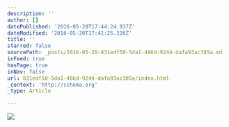 ```yaml
---
description: ''
author: []
datePublished: '2016-05-20T17:44:24.937Z'
dateModified: '2016-05-20T17:41:25.326Z'
title: ''
starred: false
sourcePath: _posts/2016-05-20-831edf50-5da1-486d-9244-dafa93ac385a.md
inFeed: true
hasPage: true
inNav: false
url: 831edf50-5da1-486d-9244-dafa93ac385a/index.html
_context: 'http://schema.org'
_type: Article

---
```

![](https://the-grid-user-content.s3-us-west-2.amazonaws.com/b99b8db7-a748-4f08-aa0f-b5f830a5a7dd.jpg)
